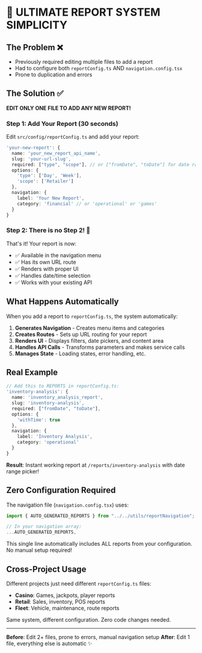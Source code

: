 # 🎉 ULTIMATE REPORT SYSTEM SIMPLICITY

## The Problem ❌

- Previously required editing multiple files to add a report
- Had to configure both `reportConfig.ts` AND `navigation.config.tsx`
- Prone to duplication and errors

## The Solution ✅

**EDIT ONLY ONE FILE TO ADD ANY NEW REPORT!**

### Step 1: Add Your Report (30 seconds)

Edit `src/config/reportConfig.ts` and add your report:

```typescript
'your-new-report': {
  name: 'your_new_report_api_name',
  slug: 'your-url-slug',
  required: ["type", "scope"], // or ["fromDate", "toDate"] for date range
  options: {
    'type': ['Day', 'Week'],
    'scope': ['Retailer']
  },
  navigation: {
    label: 'Your New Report',
    category: 'financial' // or 'operational' or 'games'
  }
}
```

### Step 2: There is no Step 2! 🎉

That's it! Your report is now:

- ✅ Available in the navigation menu
- ✅ Has its own URL route
- ✅ Renders with proper UI
- ✅ Handles date/time selection
- ✅ Works with your existing API

## What Happens Automatically

When you add a report to `reportConfig.ts`, the system automatically:

1. **Generates Navigation** - Creates menu items and categories
2. **Creates Routes** - Sets up URL routing for your report
3. **Renders UI** - Displays filters, date pickers, and content area
4. **Handles API Calls** - Transforms parameters and makes service calls
5. **Manages State** - Loading states, error handling, etc.

## Real Example

```typescript
// Add this to REPORTS in reportConfig.ts:
'inventory-analysis': {
  name: 'inventory_analysis_report',
  slug: 'inventory-analysis',
  required: ["fromDate", "toDate"],
  options: {
    'withTime': true
  },
  navigation: {
    label: 'Inventory Analysis',
    category: 'operational'
  }
}
```

**Result**: Instant working report at `/reports/inventory-analysis` with date range picker!

## Zero Configuration Required

The navigation file (`navigation.config.tsx`) uses:

```typescript
import { AUTO_GENERATED_REPORTS } from "../../utils/reportNavigation";

// In your navigation array:
...AUTO_GENERATED_REPORTS,
```

This single line automatically includes ALL reports from your configuration. No manual setup required!

## Cross-Project Usage

Different projects just need different `reportConfig.ts` files:

- **Casino**: Games, jackpots, player reports
- **Retail**: Sales, inventory, POS reports
- **Fleet**: Vehicle, maintenance, route reports

Same system, different configuration. Zero code changes needed.

---

**Before**: Edit 2+ files, prone to errors, manual navigation setup
**After**: Edit 1 file, everything else is automatic ✨
